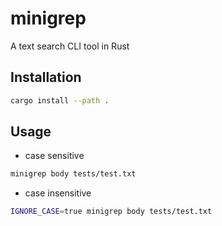 # minigrep

A text search CLI tool in Rust

## Installation

```bash
cargo install --path .
```

## Usage

+ case sensitive

```bash
minigrep body tests/test.txt
```

+ case insensitive

```bash
IGNORE_CASE=true minigrep body tests/test.txt
```
